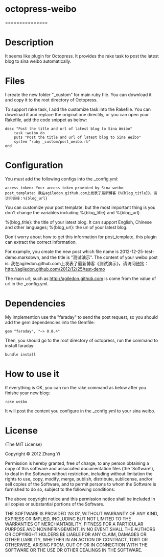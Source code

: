 # octopress-weibo
===============

Description
======
It seems like plugin for Octopress. It provides the rake task to post the latest blog to sina weibo automatically.

Files
======
I create the new folder "_custom" for main ruby file. You can download it and copy it to the root directory of Octopress. 

To support rake task, I add the customize task into the Rakefile. You can download it and replace the original one directily, or you can open your Rakefile, add the code snippet as below:

    desc "Post the title and url of latest blog to Sina Weibo"
        task :weibo do
        puts "Post the title and url of latest blog to Sina Weibo"
        system "ruby _custom/post_weibo.rb"
    end



Configuration
======
You must add the following configs into the _config.yml:
    
    access_token: Your access token provided by Sina weibo
    post_template: 我在agiledon.github.com上发表了最新博客《%{blog_title}》，请访问链接：%{blog_url}

You can customize your post template, but the most important thing is you don't change the variables including %{blog_title} and %{blog_url}.

%{blog_title}: the title of your latest blog. It can support English, Chinese and other languages;
%{blog_url}: the url of your latest blog. 

Don't worry about how to get this information for post_template, this plugin can extract the correct information. 

For example, you create the new post which file name is 2012-12-25-test-demo.markdown, and the title is "测试演示". The content of your weibo post is:
我在agiledon.github.com上发表了最新博客《测试演示》，请访问链接：http://agiledon.github.com/2012/12/25/test-demo

The main url, such as http://agiledon.github.com is come from the value of url in the _config.yml. 

Dependencies
======
My implemention use the "faraday" to send the post request, so you should add the gem dependencies into the Gemfile:

    gem "faraday", "~> 0.8.4"

Then, you should go to the root directory of octopress, run the command to install faraday:

    bundle install

How to use it
=======
If everything is OK, you can run the rake command as below after you finishe your new blog:

    rake weibo

It will post the content you configure in the _config.yml to your sina weibo.

License
======
(The MIT License)

Copyright © 2012 Zhang Yi

Permission is hereby granted, free of charge, to any person obtaining a copy of this software and associated documentation files (the ‘Software’), to deal in the Software without restriction, including without limitation the rights to use, copy, modify, merge, publish, distribute, sublicense, and/or sell copies of the Software, and to permit persons to whom the Software is furnished to do so, subject to the following conditions:

The above copyright notice and this permission notice shall be included in all copies or substantial portions of the Software.

THE SOFTWARE IS PROVIDED ‘AS IS’, WITHOUT WARRANTY OF ANY KIND, EXPRESS OR IMPLIED, INCLUDING BUT NOT LIMITED TO THE WARRANTIES OF MERCHANTABILITY, FITNESS FOR A PARTICULAR PURPOSE AND NONINFRINGEMENT. IN NO EVENT SHALL THE AUTHORS OR COPYRIGHT HOLDERS BE LIABLE FOR ANY CLAIM, DAMAGES OR OTHER LIABILITY, WHETHER IN AN ACTION OF CONTRACT, TORT OR OTHERWISE, ARISING FROM, OUT OF OR IN CONNECTION WITH THE SOFTWARE OR THE USE OR OTHER DEALINGS IN THE SOFTWARE.


